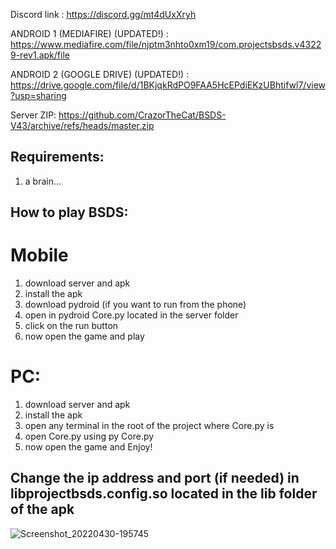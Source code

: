 Discord link : https://discord.gg/mt4dUxXryh

ANDROID 1 (MEDIAFIRE) (UPDATED!) : https://www.mediafire.com/file/njptm3nhto0xm19/com.projectsbsds.v43229-rev1.apk/file

ANDROID 2 (GOOGLE DRIVE) (UPDATED!) : https://drive.google.com/file/d/1BKjqkRdPO9FAA5HcEPdiEKzUBhtifwl7/view?usp=sharing

Server ZIP: https://github.com/CrazorTheCat/BSDS-V43/archive/refs/heads/master.zip

## Requirements: ##
1. a brain...

## How to play BSDS: ##

# Mobile #
1. download server and apk
2. install the apk
3. download pydroid (if you want to run from the phone)
4. open in pydroid Core.py located in the server folder
5. click on the run button
6. now open the game and play

# PC: #
1. download server and apk
2. install the apk
3. open any terminal in the root of the project where Core.py is
4. open Core.py using py Core.py 
5. now open the game and Enjoy!

## Change the ip address and port (if needed) in libprojectbsds.config.so located in the lib folder of the apk ##

![Screenshot_20220430-195745](https://user-images.githubusercontent.com/52799759/166126704-d3733802-daf2-4594-9070-24ed776b6f1c.png)
